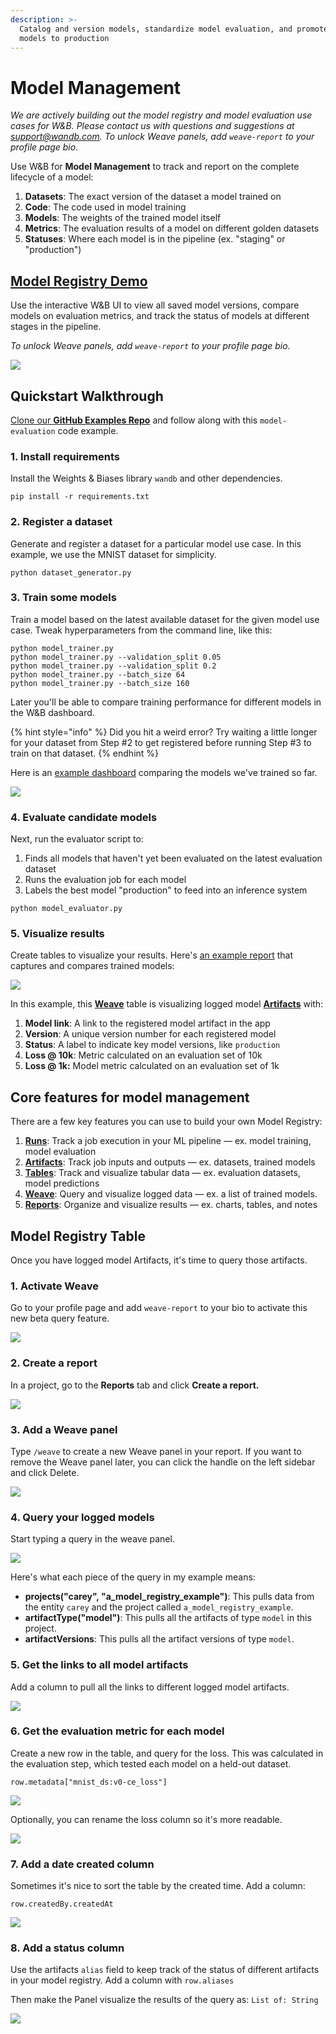 ```yaml
---
description: >-
  Catalog and version models, standardize model evaluation, and promote the best
  models to production
---
```


# Model Management

_We are actively building out the model registry and model evaluation use cases for W\&B. Please contact us with questions and suggestions at support@wandb.com. To unlock Weave panels, add `weave-report` to your profile page bio._

Use W\&B for **Model Management** to track and report on the complete lifecycle of a model:

1. **Datasets**: The exact version of the dataset a model trained on
2. **Code**: The code used in model training
3. **Models**: The weights of the trained model itself
4. **Metrics**: The evaluation results of a model on different golden datasets
5. **Statuses**: Where each model is in the pipeline (ex. "staging" or "production")

## [Model Registry Demo](https://wandb.ai/timssweeney/model\_registry\_example/reports/MNIST-Model-Status--Vmlldzo4OTIyNTA)

Use the interactive W\&B UI to view all saved model versions, compare models on evaluation metrics, and track the status of models at different stages in the pipeline.

_To unlock Weave panels, add `weave-report` to your profile page bio._

![](<../../.gitbook/assets/image (152).png>)

## Quickstart Walkthrough

[Clone our **GitHub Examples Repo**](https://github.com/wandb/examples/tree/master/examples/model-evaluation) and follow along with this `model-evaluation` code example.

### **1. Install requirements**

Install the Weights & Biases library `wandb` and other dependencies.

```
pip install -r requirements.txt
```

### **2. Register a dataset**

Generate and register a dataset for a particular model use case. In this example, we use the MNIST dataset for simplicity.

```
python dataset_generator.py
```

### **3. Train some models**

Train a model based on the latest available dataset for the given model use case. Tweak hyperparameters from the command line, like this:

```
python model_trainer.py
python model_trainer.py --validation_split 0.05
python model_trainer.py --validation_split 0.2
python model_trainer.py --batch_size 64
python model_trainer.py --batch_size 160
```

Later you'll be able to compare training performance for different models in the W\&B dashboard.

{% hint style="info" %}
Did you hit a weird error? Try waiting a little longer for your dataset from Step #2 to get registered before running Step #3 to train on that dataset.
{% endhint %}

Here is an [example dashboard](https://wandb.ai/carey/model\_registry\_example?workspace=user-carey) comparing the models we've trained so far.

![](<../../.gitbook/assets/image (156).png>)

### **4. Evaluate candidate models**

Next, run the evaluator script to:

1. Finds all models that haven't yet been evaluated on the latest evaluation dataset
2. Runs the evaluation job for each model
3. Labels the best model "production" to feed into an inference system

```
python model_evaluator.py
```

### 5. Visualize results

Create tables to visualize your results. Here's [an example report](https://wandb.ai/timssweeney/model\_registry\_example/reports/MNIST-Model-Status--Vmlldzo4OTIyNTA) that captures and compares trained models:

![](<../../.gitbook/assets/image (153).png>)

In this example, this [**Weave**](../../ref/app/features/panels/weave.md) table is visualizing logged model [**Artifacts**](../artifacts/) with:

1. **Model link**: A link to the registered model artifact in the app
2. **Version**: A unique version number for each registered model
3. **Status**: A label to indicate key model versions, like `production`
4. **Loss @ 10k**: Metric calculated on an evaluation set of 10k
5. **Loss @ 1k:** Model metric calculated on an evaluation set of 1k

## Core features for model management

There are a few key features you can use to build your own Model Registry:

1. [**Runs**](../track/): Track a job execution in your ML pipeline — ex. model training, model evaluation
2. [**Artifacts**](../artifacts/): Track job inputs and outputs — ex. datasets, trained models
3. [**Tables**](../data-vis/): Track and visualize tabular data — ex. evaluation datasets, model predictions
4. [**Weave**](../../ref/app/features/panels/weave.md): Query and visualize logged data — ex. a list of trained models.
5. [**Reports**](../reports/): Organize and visualize results — ex. charts, tables, and notes

## Model Registry Table

Once you have logged model Artifacts, it's time to query those artifacts.

### 1. Activate Weave

Go to your profile page and add `weave-report` to your bio to activate this new beta query feature.

![](../../.gitbook/assets/weave-demo-1-bio.gif)

### 2. Create a report

In a project, go to the **Reports** tab and click **Create a report.**

![](../../.gitbook/assets/weave-demo-2-create-report.gif)

### 3. Add a Weave panel

Type `/weave` to create a new Weave panel in your report. If you want to remove the Weave panel later, you can click the handle on the left sidebar and click Delete.

![](../../.gitbook/assets/weave-demo-3-create-weave-panel.gif)

### 4. Query your logged models

Start typing a query in the weave panel.

![](../../.gitbook/assets/weave-demo-4-make-a-query.gif)

Here's what each piece of the query in my example means:

* **projects("carey", "a\_model\_registry\_example")**: This pulls data from the entity `carey` and the project called `a_model_registry_example`.
* **artifactType("model")**: This pulls all the artifacts of type `model` in this project.
* **artifactVersions**: This pulls all the artifact versions of type `model`.

### 5. Get the links to all model artifacts

Add a column to pull all the links to different logged model artifacts.

![](../../.gitbook/assets/weave-demo-5-get-model-links.gif)

### 6. Get the evaluation metric for each model

Create a new row in the table, and query for the loss. This was calculated in the evaluation step, which tested each model on a held-out dataset.

`row.metadata["mnist_ds:v0-ce_loss"]`

![](../../.gitbook/assets/2021-10-01-18.19.59.gif)

Optionally, you can rename the loss column so it's more readable.

![](../../.gitbook/assets/weave-demo-6-rename-column.gif)

### 7. Add a date created column

Sometimes it's nice to sort the table by the created time. Add a column:

`row.createdBy.createdAt`

![](../../.gitbook/assets/wandb-demo-7-add-date-column.gif)

### 8. Add a status column

Use the artifacts `alias` field to keep track of the status of different artifacts in your model registry. Add a column with `row.aliases`

Then make the Panel visualize the results of the query as: `List of: String`

![](../../.gitbook/assets/wandb-demo-8-add-a-status-column.gif)
